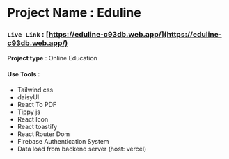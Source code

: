 # Project Name : Eduline
### `Live Link` : [https://eduline-c93db.web.app/](https://eduline-c93db.web.app/)

<p><strong>Project type</strong> : Online Education</p>

<h4>Use Tools :</h4>
<ul>
<li>Tailwind css</li>
<li>daisyUI</li>
<li>React To PDF</li>
<li>Tippy js </li>
<li>React Icon</li>
<li>React toastify</li>
<li>React Router Dom</li>
<li>Firebase Authentication System</li>
<li>Data load from backend server (host: vercel)</li>
</ul>




